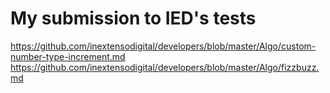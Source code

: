 # My submission to IED's tests

https://github.com/inextensodigital/developers/blob/master/Algo/custom-number-type-increment.md
https://github.com/inextensodigital/developers/blob/master/Algo/fizzbuzz.md
